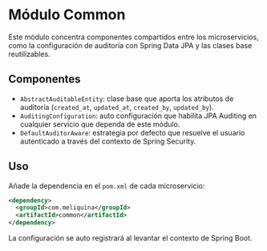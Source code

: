 # Módulo Common

Este módulo concentra componentes compartidos entre los microservicios, como la configuración de auditoría con Spring Data JPA y las clases base reutilizables.

## Componentes

- `AbstractAuditableEntity`: clase base que aporta los atributos de auditoría (`created_at`, `updated_at`, `created_by`, `updated_by`).
- `AuditingConfiguration`: auto configuración que habilita JPA Auditing en cualquier servicio que dependa de este módulo.
- `DefaultAuditorAware`: estrategia por defecto que resuelve el usuario autenticado a través del contexto de Spring Security.

## Uso

Añade la dependencia en el `pom.xml` de cada microservicio:

```xml
<dependency>
  <groupId>com.meliquina</groupId>
  <artifactId>common</artifactId>
</dependency>
```

La configuración se auto registrará al levantar el contexto de Spring Boot.
